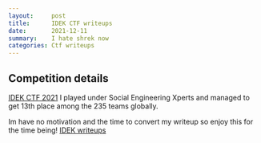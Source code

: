 ```yaml
---
layout:     post
title:      IDEK CTF writeups
date:       2021-12-11
summary:    I hate shrek now
categories: Ctf writeups
---
```

## Competition details
[IDEK CTF 2021](https://ctftime.org/event/1512)
I played under Social Engineering Xperts and managed to get 13th place among the 235 teams globally.

Im have no motivation and the time to convert my writeup so enjoy this for the time being!
[IDEK writeups](/Idekctf/osint.pdf)

